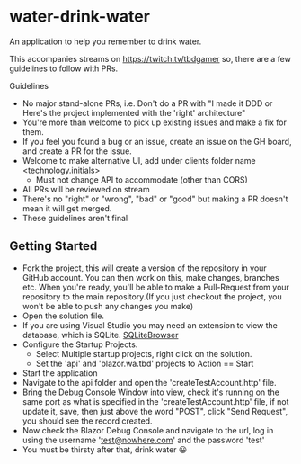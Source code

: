 # water-drink-water

An application to help you remember to drink water.

This accompanies streams on https://twitch.tv/tbdgamer so, there are a few guidelines to follow with PRs.

Guidelines

- No major stand-alone PRs, i.e. Don't do a PR with "I made it DDD or Here's the project implemented with the 'right' architecture"
- You're more than welcome to pick up existing issues and make a fix for them.
- If you feel you found a bug or an issue, create an issue on the GH board, and create a PR for the issue.
- Welcome to make alternative UI, add under clients folder name <technology.initials>
  - Must not change API to accommodate (other than CORS)
- All PRs will be reviewed on stream
- There's no "right" or "wrong", "bad" or "good" but making a PR doesn't mean it will get merged.
- These guidelines aren't final

## Getting Started

- Fork the project, this will create a version of the repository in your GitHub account. You can then work on this, make changes, branches etc. When you're ready, you'll be able to make a Pull-Request from your repository to the main repository.(If you just checkout the project, you won't be able to push any changes you make)
- Open the solution file.
- If you are using Visual Studio you may need an extension to view the database, which is SQLite. [SQLiteBrowser](https://sqlitebrowser.org/dl/)
- Configure the Startup Projects.
  - Select Multiple startup projects, right click on the solution.
  - Set the 'api' and 'blazor.wa.tbd' projects to Action == Start
- Start the application
- Navigate to the api folder and open the 'createTestAccount.http' file.
- Bring the Debug Console Window into view, check it's running on the same port as what is specified in the 'createTestAccount.http' file, if not update it, save, then just above the word "POST", click "Send Request", you should see the record created.
- Now check the Blazor Debug Console and navigate to the url, log in using the username '<test@nowhere.com>' and the password 'test'
- You must be thirsty after that, drink water 😀
